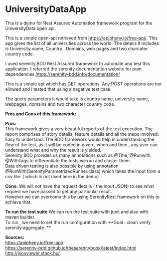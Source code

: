 # UniversityDataApp
This is a demo for Rest Assured Automation framework program for the UniversityData open api. 

This is a simple open-api retrieved from https://apipheny.io/free-api/. This app gives the list of all universities across the world. The details it includes is University name, Country , Domains, web pages and two charcater country code. <br />

I used serenity BDD Rest Assured framework to automate and test this application. I referred the serenity documentation website for pom dependencies.https://serenity-bdd.info/documentation/ <br />

This is a simple api which has GET operations. Any POST operations are not allowed and i tested that using a negative test case. <br />

The query parameters it would take is country name, university name, webpages, domains and two character country code. <br />

**Pros and Cons of this framework:** <br />

**Pros:** <br />
This framework gives a very beautiful reports of the test execution. The report comprises of story details, feature details and all the steps involved. <br />
Easy to undertand: The BDD framework would help in understanding the flow of the test, as it will be coded in given , when and then , any user can understand what and why the result is yielded. <br />
Serenity BDD provides us many annotations such as @Title, @Runwith, @WithTags to differentiate the tests we run and cluster them. <br />
Data driven testing is also possible by using annotation @RunWith(SerenityParametrizedRunner.class) which takes the input from a csv file. ( which is not used here in the demo) <br />

**Cons:**
We will not have the request details ( the input JSON) to see what request we have passed to get any particular result. <br />
However we can overcome this by using SerenityRest framework on this to achieve that. <br />

**To run the test suite**
We can run the test suite with junit and also with maven builder. <br />
To run , we need to set the run configuration with **Goal : clean verify serenity:aggregate. **   <br />

**Sources:** <br />
https://apipheny.io/free-api/ <br />
https://serenity-bdd.github.io/theserenitybook/latest/index.html  <br />
http://jsonviewer.stack.hu/ <br />




